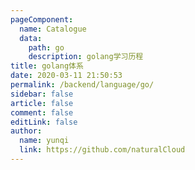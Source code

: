 ```yaml
---
pageComponent:
  name: Catalogue
  data:
    path: go
    description: golang学习历程
title: golang体系
date: 2020-03-11 21:50:53
permalink: /backend/language/go/
sidebar: false
article: false
comment: false
editLink: false
author:
  name: yunqi
  link: https://github.com/naturalCloud
---
```


